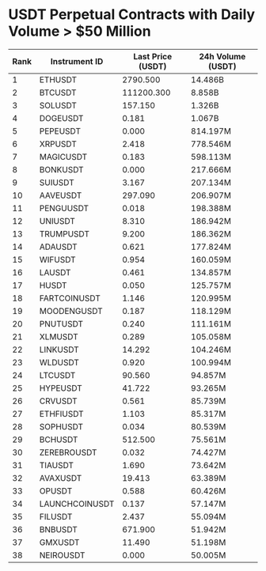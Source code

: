 # USDT Perpetual Contracts with Daily Volume > $50 Million

| Rank | Instrument ID | Last Price (USDT) | 24h Volume (USDT) |
|------|---------------|-------------------|-------------------|
| 1 | ETHUSDT | 2790.500 | 14.486B |
| 2 | BTCUSDT | 111200.300 | 8.858B |
| 3 | SOLUSDT | 157.150 | 1.326B |
| 4 | DOGEUSDT | 0.181 | 1.067B |
| 5 | PEPEUSDT | 0.000 | 814.197M |
| 6 | XRPUSDT | 2.418 | 778.546M |
| 7 | MAGICUSDT | 0.183 | 598.113M |
| 8 | BONKUSDT | 0.000 | 217.666M |
| 9 | SUIUSDT | 3.167 | 207.134M |
| 10 | AAVEUSDT | 297.090 | 206.907M |
| 11 | PENGUUSDT | 0.018 | 198.388M |
| 12 | UNIUSDT | 8.310 | 186.942M |
| 13 | TRUMPUSDT | 9.200 | 186.362M |
| 14 | ADAUSDT | 0.621 | 177.824M |
| 15 | WIFUSDT | 0.954 | 160.059M |
| 16 | LAUSDT | 0.461 | 134.857M |
| 17 | HUSDT | 0.050 | 125.757M |
| 18 | FARTCOINUSDT | 1.146 | 120.995M |
| 19 | MOODENGUSDT | 0.187 | 118.129M |
| 20 | PNUTUSDT | 0.240 | 111.161M |
| 21 | XLMUSDT | 0.289 | 105.058M |
| 22 | LINKUSDT | 14.292 | 104.246M |
| 23 | WLDUSDT | 0.920 | 100.994M |
| 24 | LTCUSDT | 90.560 | 94.857M |
| 25 | HYPEUSDT | 41.722 | 93.265M |
| 26 | CRVUSDT | 0.561 | 85.739M |
| 27 | ETHFIUSDT | 1.103 | 85.317M |
| 28 | SOPHUSDT | 0.034 | 80.539M |
| 29 | BCHUSDT | 512.500 | 75.561M |
| 30 | ZEREBROUSDT | 0.032 | 74.427M |
| 31 | TIAUSDT | 1.690 | 73.642M |
| 32 | AVAXUSDT | 19.413 | 63.389M |
| 33 | OPUSDT | 0.588 | 60.426M |
| 34 | LAUNCHCOINUSDT | 0.137 | 57.147M |
| 35 | FILUSDT | 2.437 | 55.094M |
| 36 | BNBUSDT | 671.900 | 51.942M |
| 37 | GMXUSDT | 11.490 | 51.198M |
| 38 | NEIROUSDT | 0.000 | 50.005M |

